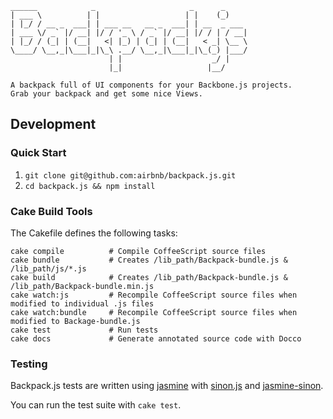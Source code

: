     ______            _                     _      _
    | ___ \          | |                   | |    (_)
    | |_/ / __ _  ___| | ___ __   __ _  ___| | __  _ ___
    | ___ \/ _` |/ __| |/ / '_ \ / _` |/ __| |/ / | / __|
    | |_/ / (_| | (__|   <| |_) | (_| | (__|   < _| \__ \
    \____/ \__,_|\___|_|\_\ .__/ \__,_|\___|_|\_(_) |___/
                          | |                    _/ |
                          |_|                   |__/

    A backpack full of UI components for your Backbone.js projects.
    Grab your backpack and get some nice Views. 



## Development

### Quick Start

1. `git clone git@github.com:airbnb/backpack.js.git`
1. `cd backpack.js && npm install`

### Cake Build Tools

The Cakefile defines the following tasks:

    cake compile          # Compile CoffeeScript source files
    cake bundle           # Creates /lib_path/Backpack-bundle.js & /lib_path/js/*.js
    cake build            # Creates /lib_path/Backpack-bundle.js & /lib_path/Backpack-bundle.min.js
    cake watch:js         # Recompile CoffeeScript source files when modified to individual .js files
    cake watch:bundle     # Recompile CoffeeScript source files when modified to Backage-bundle.js
    cake test             # Run tests
    cake docs             # Generate annotated source code with Docco

### Testing

Backpack.js tests are written using [jasmine](http://pivotal.github.com/jasmine/) with [sinon.js](https://github.com/cjohansen/Sinon.JS) and [jasmine-sinon](https://github.com/froots/jasmine-sinon).

You can run the test suite with `cake test`.